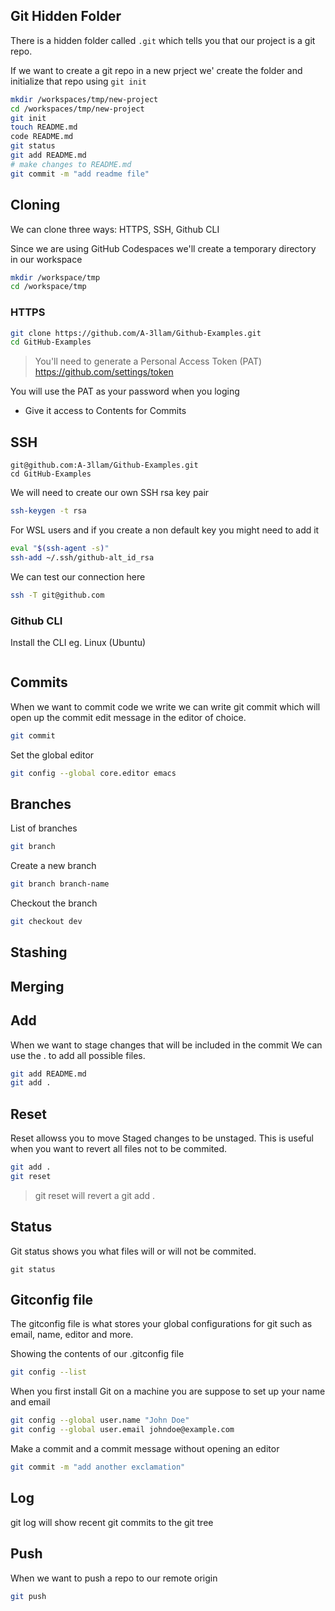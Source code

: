 ## Git Hidden Folder

There is a hidden folder called `.git` which tells you that our project is a git repo.

If we want to create a git repo in a new prject we' create the folder and initialize that repo using `git init`

```sh
mkdir /workspaces/tmp/new-project
cd /workspaces/tmp/new-project
git init
touch README.md
code README.md
git status
git add README.md
# make changes to README.md
git commit -m "add readme file"
```

## Cloning

We can clone three ways: HTTPS, SSH, Github CLI

Since we are using GitHub Codespaces we'll create a temporary directory in our workspace

```sh
mkdir /workspace/tmp
cd /workspace/tmp
```

### HTTPS

```sh
git clone https://github.com/A-3llam/Github-Examples.git
cd GitHub-Examples
```

> You'll need to generate a Personal Access Token (PAT)
https://github.com/settings/token

You will use the PAT as your password when you loging

- Give it access to Contents for Commits

## SSH

```ssh
git@github.com:A-3llam/Github-Examples.git
cd GitHub-Examples
```

We will need to create our own SSH rsa key pair

```sh
ssh-keygen -t rsa
```

For WSL users and if you create a non default key you might need to add it

```sh
eval "$(ssh-agent -s)"
ssh-add ~/.ssh/github-alt_id_rsa
```

We can test our connection here
```sh
ssh -T git@github.com
```

### Github CLI

Install the CLI
eg. Linux (Ubuntu)
```

```

## Commits

When we want to commit code we write we can write git commit which will open up the commit edit message in the editor of choice.

```sh
git commit
```

Set the global editor
```sh
git config --global core.editor emacs
```

## Branches

List of branches
```sh
git branch
```

Create a new branch
```sh
git branch branch-name
```

Checkout the branch
```sh
git checkout dev
```

## Stashing

## Merging

## Add

When we want to stage changes that will be included in the commit
We can use the . to add all possible files.

```sh
git add README.md
git add .
```

## Reset

Reset allowss you to move Staged changes to be unstaged.
This is useful when you want to revert all files not to be commited.

```sh
git add .
git reset
```

> git reset will revert a git add .

## Status

Git status shows you what files will or will not be commited.

```
git status
```

## Gitconfig file

The gitconfig file is what stores your global configurations for git such as email, name, editor and more.

Showing the contents of our .gitconfig file
```sh
git config --list
```

When you first install Git on a machine you are suppose to set up your name and email

```sh
git config --global user.name "John Doe"
git config --global user.email johndoe@example.com
```

Make a commit and a commit message without opening an editor
```sh
git commit -m "add another exclamation"
```

## Log

git log will show recent git commits to the git tree

## Push

When we want to push a repo to our remote origin

```sh
git push
```